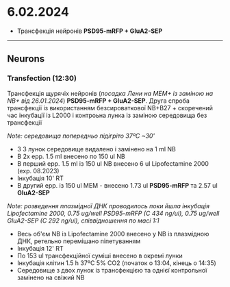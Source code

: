6.02.2024
=========
- Трансфекція нейронів  __PSD95-mRFP + GluA2-SEP__

---


## Neurons
### Transfection (12:30)
Трансфекція щурячіх нейронів (_посадка Лени на MEM+ із заміною на NB+ від 26.01.2024_)  __PSD95-mRFP + GluA2-SEP__. Друга спроба трансфекції із використанням безсироваткової NB+B27 + скоречений час інкубації із L2000 і контроьна лунка із заміною середовища без трансфекції

_Note: середовища попередньо підігріто 37ºC ~30'_

- З 3 лунок  середовище видалено і замінено на 1 ml NB
- В 2x epp. 1.5 ml внесено по 150 ul NB
- В перший epp. 1.5 ml із 150 ul NB внесено 6 ul Lipofectamine 2000 (exp. 08.2023)
- Інкубація 10' RT
- В другий epp. із 150 ul MEM - внесено 1.73 ul  __PSD95-mRFP__ та  2.57 ul __GluA2-SEP__

_Note: розведення плазмідної ДНК проводилось поки йшла інкубація Lipofectamine 2000, 0.75 ug/well PSD95-mRFP (C 434 ng/ul),  0.75 ug/well GluA2-SEP (C 292 ng/ul), співвідношення по маcі 1:1_

- Весь об'єм NB із Lipofectamine 2000 внесено у NB із плазмідною ДНК, ретельно перемішано піпетуванням
- Інкубація 12' RT
- По 153 ul трансфекційної суміші внесено в окремі лунки
- Інкубація клітин 1.5 h 37ºC 5% CO2 (початок о 13:04, кінець о 14:35)
- Середовище з двох лунок із трансфекцією та однієї контрольної замінено на свіжий NB
